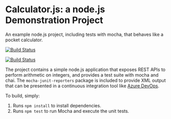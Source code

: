 Calculator.js: a node.js Demonstration Project
==============================================
An example node.js project, including tests with mocha, that behaves like
a pocket calculator.

[![Build Status](https://dev.azure.com/patrickgilloolyAZ400/Integrating%20External%20Source%20Control%20with%20Azure%20Pipelines/_apis/build/status/Bigpat1.calculator?branchName=refs%2Fpull%2F1%2Fmerge)](https://dev.azure.com/patrickgilloolyAZ400/Integrating%20External%20Source%20Control%20with%20Azure%20Pipelines/_build/latest?definitionId=6&branchName=refs%2Fpull%2F1%2Fmerge)

[![Build Status](https://dev.azure.com/patrickgilloolyAZ400/Integrating%20External%20Source%20Control%20with%20Azure%20Pipelines/_apis/build/status/Bigpat1.calculator?branchName=master)](https://dev.azure.com/patrickgilloolyAZ400/Integrating%20External%20Source%20Control%20with%20Azure%20Pipelines/_build/latest?definitionId=6&branchName=master)

The project contains a simple node.js application that exposes REST APIs
to perform arithmetic on integers, and provides a test suite with mocha
and chai.  The `mocha-junit-reporters` package is included to provide XML
output that can be presented in a continuous integration tool like
[Azure DevOps](https://azure.com/devops).

To build, simply:

1. Runs `npm install` to install dependencies.
2. Runs `npm test` to run Mocha and execute the unit tests.

